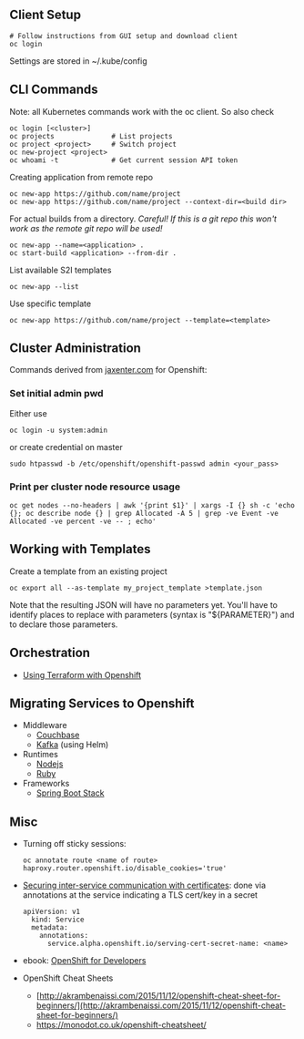 <?add topic='Helm'?>

## Client Setup

    # Follow instructions from GUI setup and download client
    oc login

Settings are stored in ~/.kube/config

## CLI Commands

Note: all Kubernetes commands work with the oc client. So also check <?add topic='Kubernetes'?>

    oc login [<cluster>]
    oc projects              # List projects
    oc project <project>     # Switch project
    oc new-project <project>
    oc whoami -t             # Get current session API token
    
Creating application from remote repo

    oc new-app https://github.com/name/project
    oc new-app https://github.com/name/project --context-dir=<build dir>
    
For actual builds from a directory. *Careful! If this is a git repo this won't work as the remote git repo will be used!*

    oc new-app --name=<application> .
    oc start-build <application> --from-dir .
    
List available S2I templates

    oc new-app --list

Use specific template

    oc new-app https://github.com/name/project --template=<template>

## Cluster Administration

Commands derived from [jaxenter.com](https://jaxenter.com/manage-container-resource-kubernetes-141977.html) for Openshift:

### Set initial admin pwd

Either use

    oc login -u system:admin

or create credential on master

    sudo htpasswd -b /etc/openshift/openshift-passwd admin <your_pass>

### Print per cluster node resource usage

    oc get nodes --no-headers | awk '{print $1}' | xargs -I {} sh -c 'echo {}; oc describe node {} | grep Allocated -A 5 | grep -ve Event -ve Allocated -ve percent -ve -- ; echo'

## Working with Templates

Create a template from an existing project

    oc export all --as-template my_project_template >template.json
    
Note that the resulting JSON will have no parameters yet. You'll have to 
identify places to replace with parameters (syntax is "${PARAMETER}") and
to declare those parameters.

## Orchestration

- [Using Terraform with Openshift](https://medium.com/@fabiojose/platform-as-code-with-openshift-terraform-1da6af7348ce)

## Migrating Services to Openshift

- Middleware
  - [Couchbase](https://blog.couchbase.com/couchbase-on-openshift-in-action/)
  - [Kafka](https://www.nearform.com/blog/benchmarking-apache-kafka-deployed-on-openshift-with-helm/) (using Helm)
- Runtimes
  - [Nodejs](https://github.com/openshift/nodejs-ex.git)
  - [Ruby](https://github.com/openshift/ruby-ex.git)
- Frameworks
  - [Spring Boot Stack](https://access.redhat.com/documentation/en-us/reference_architectures/2017/html-single/spring_boot_microservices_on_red_hat_openshift_container_platform_3/index#software-stack)

## Misc

- Turning off sticky sessions: 

      oc annotate route <name of route> haproxy.router.openshift.io/disable_cookies='true'
    
- [Securing inter-service communication with certificates](https://docs.openshift.com/container-platform/3.6/dev_guide/secrets.html#service-serving-certificate-secrets): done via annotations at the service indicating a TLS cert/key in a secret
    
      apiVersion: v1
        kind: Service
        metadata:
          annotations:
            service.alpha.openshift.io/serving-cert-secret-name: <name>
    
- ebook: [OpenShift for
    Developers](https://www.openshift.com/promotions/for-developers.html)
- OpenShift Cheat Sheets
    -   [http://akrambenaissi.com/2015/11/12/openshift-cheat-sheet-for-beginners/](http://akrambenaissi.com/2015/11/12/openshift-cheat-sheet-for-beginners/)
    -   https://monodot.co.uk/openshift-cheatsheet/
